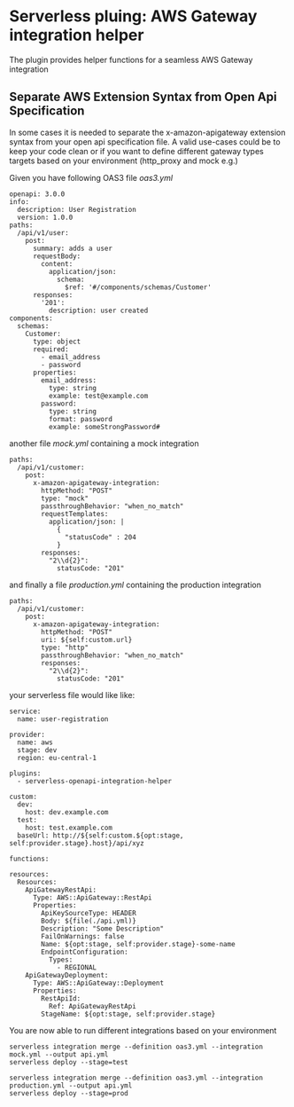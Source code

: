 # Serverless pluing: AWS Gateway integration helper

The plugin provides helper functions for a seamless AWS Gateway integration

## Separate AWS Extension Syntax from Open Api Specification
In some cases it is needed to separate the x-amazon-apigateway extension syntax from your open api specification file. 
A valid use-cases could be to keep your code clean or if you want to define different gateway types targets based on your environment (http_proxy and mock e.g.)

Given you have following OAS3 file *oas3.yml*
```
openapi: 3.0.0
info:
  description: User Registration
  version: 1.0.0
paths:
  /api/v1/user:
    post:
      summary: adds a user
      requestBody:
        content:
          application/json:
            schema:
              $ref: '#/components/schemas/Customer'
      responses:
        '201':
          description: user created
components:
  schemas:
    Customer:
      type: object
      required:
        - email_address
        - password
      properties:
        email_address:
          type: string
          example: test@example.com
        password:
          type: string
          format: password
          example: someStrongPassword#
```

another file *mock.yml* containing a mock integration

```
paths:
  /api/v1/customer:
    post:
      x-amazon-apigateway-integration:
        httpMethod: "POST"
        type: "mock"
        passthroughBehavior: "when_no_match"
        requestTemplates:
          application/json: |
            {
              "statusCode" : 204
            }
        responses:
          "2\\d{2}":
            statusCode: "201"

```

and finally a file *production.yml* containing the production integration

```
paths:
  /api/v1/customer:
    post:
      x-amazon-apigateway-integration:
        httpMethod: "POST"
        uri: ${self:custom.url}
        type: "http"
        passthroughBehavior: "when_no_match"
        responses:
          "2\\d{2}":
            statusCode: "201"

```

your serverless file would like like:

```
service:
  name: user-registration

provider:
  name: aws
  stage: dev
  region: eu-central-1

plugins:
  - serverless-openapi-integration-helper

custom:
  dev:
    host: dev.example.com
  test:
    host: test.example.com
  baseUrl: http://${self:custom.${opt:stage, self:provider.stage}.host}/api/xyz

functions:

resources:
  Resources:
    ApiGatewayRestApi:
      Type: AWS::ApiGateway::RestApi
      Properties:
        ApiKeySourceType: HEADER
        Body: ${file(./api.yml)}
        Description: "Some Description"
        FailOnWarnings: false
        Name: ${opt:stage, self:provider.stage}-some-name
        EndpointConfiguration:
          Types:
            - REGIONAL
    ApiGatewayDeployment:
      Type: AWS::ApiGateway::Deployment
      Properties:
        RestApiId:
          Ref: ApiGatewayRestApi
        StageName: ${opt:stage, self:provider.stage}
```

You are now able to run different integrations based on your environment

```
serverless integration merge --definition oas3.yml --integration mock.yml --output api.yml
serverless deploy --stage=test
```

```
serverless integration merge --definition oas3.yml --integration production.yml --output api.yml
serverless deploy --stage=prod
```

